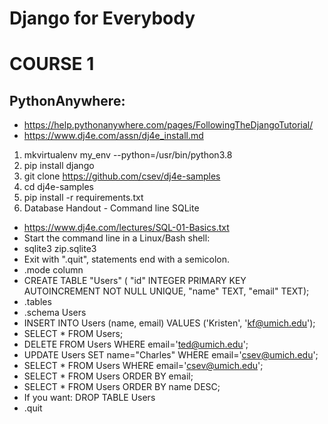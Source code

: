 # Django for Everybody
# COURSE 1
## PythonAnywhere: 
- https://help.pythonanywhere.com/pages/FollowingTheDjangoTutorial/
- https://www.dj4e.com/assn/dj4e_install.md
1. mkvirtualenv my_env --python=/usr/bin/python3.8
2. pip install django
3. git clone https://github.com/csev/dj4e-samples
4. cd dj4e-samples
5. pip install -r requirements.txt 
6. Database Handout - Command line SQLite
 - https://www.dj4e.com/lectures/SQL-01-Basics.txt
 - Start the command line in a Linux/Bash shell:
 - sqlite3 zip.sqlite3
 - Exit with ".quit", statements end with a semicolon.
 - .mode column
 - CREATE TABLE "Users" (
     "id" INTEGER PRIMARY KEY AUTOINCREMENT NOT NULL UNIQUE, 
     "name" TEXT,
     "email" TEXT);
 - .tables
 - .schema Users
 - INSERT INTO Users (name, email) VALUES ('Kristen', 'kf@umich.edu');
 - SELECT * FROM Users;
 - DELETE FROM Users WHERE email='ted@umich.edu';
 - UPDATE Users SET name="Charles" WHERE email='csev@umich.edu';
 - SELECT * FROM Users WHERE email='csev@umich.edu';
 - SELECT * FROM Users ORDER BY email;
 - SELECT * FROM Users ORDER BY name DESC;
 - If you want: DROP TABLE Users 
 - .quit
